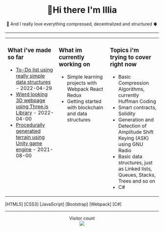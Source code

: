 <h1 align="center">👋Hi there I'm Illia</h3>
<p align="center">🔭 And I really love everything compressed, decentralized and structured 🫀</p>

---
<table><tr><td valign="top" width="33%">

### What i've made so far
- [To-Do list using really simple data structures](https://github.com/aliveGUY/webpack) - 2022-04-29
- [Wierd looking 3D webpage using Three.js Library](https://aliveguy.github.io/of-portfolio/) - 2022-04-00
- [Procedurally generatied terrain using Unity game engine]() - 2021-08-00

 
</td><td valign="top" width="33%">

### What im currently working on
- Simple learning projects with Webpack React Redux
- Getting started with blockchain and data structures


</td><td valign="top" width="33%">

### Topics i'm trying to cover right now
 - Basic Compression Algorithms, currently Huffman Coding
 - Smart contracts, Solidity
 - Generation and Detection of Amplitude Shift Keying (ASK) using GNU
Radio
 - Basic data structures, just as Linked lists, Queues, Stacks, Trees and so on
 - C#

</td></tr></table>

[HTML5]
[CSS3]
[JavaScript]
[Bootstrap]
[Webpack]
[C#]

---


<p align="center"> 
  Visitor count<br>
  <img src="https://profile-counter.glitch.me/aliveGUY/count.svg" />
</p>



<!--
**aliveGUY/aliveGUY** is a ✨ _special_ ✨ repository because its `README.md` (this file) appears on your GitHub profile.

Here are some ideas to get you started:

- 🔭 I’m currently working on ...
- 🌱 I’m currently learning ...
- 👯 I’m looking to collaborate on ...
- 🤔 I’m looking for help with ...
- 💬 Ask me about ...
- 📫 How to reach me: ...
- 😄 Pronouns: ...
- ⚡ Fun fact: ...
-->
